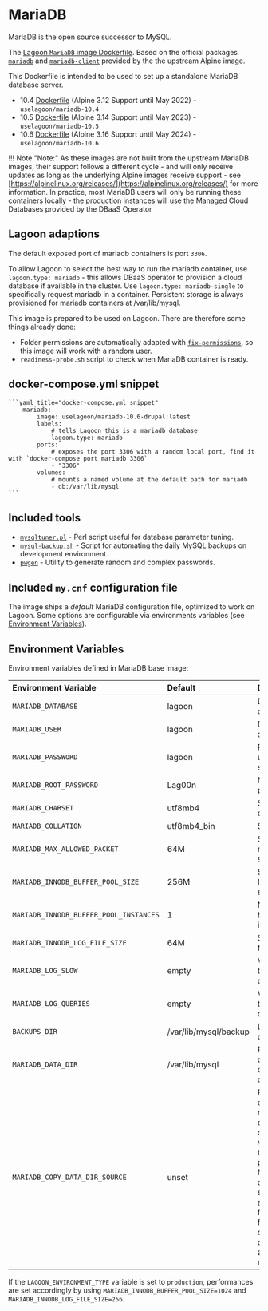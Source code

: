 # MariaDB

MariaDB is the open source successor to MySQL.

The [Lagoon `MariaDB` image Dockerfile](https://github.com/uselagoon/lagoon-images/blob/main/images/mariadb/10.5.Dockerfile). Based on the official packages [`mariadb`](https://pkgs.alpinelinux.org/packages?name=mariadb&branch=edge) and [`mariadb-client`](https://pkgs.alpinelinux.org/packages?name=mariadb-client&branch=edge) provided by the the upstream Alpine image.

This Dockerfile is intended to be used to set up a standalone MariaDB database server.

* 10.4 [Dockerfile](https://github.com/uselagoon/lagoon-images/blob/main/images/mariadb/10.4.Dockerfile) (Alpine 3.12 Support until May 2022) - `uselagoon/mariadb-10.4`
* 10.5 [Dockerfile](https://github.com/uselagoon/lagoon-images/blob/main/images/mariadb/10.5.Dockerfile) (Alpine 3.14 Support until May 2023) - `uselagoon/mariadb-10.5`
* 10.6 [Dockerfile](https://github.com/uselagoon/lagoon-images/blob/main/images/mariadb/10.6.Dockerfile) (Alpine 3.16 Support until May 2024) - `uselagoon/mariadb-10.6`

!!! Note "Note:"
    As these images are not built from the upstream MariaDB images, their support follows a different cycle - and will only receive updates as long as the underlying Alpine images receive support - see [https://alpinelinux.org/releases/](https://alpinelinux.org/releases/) for more information. In practice, most MariaDB users will only be running these containers locally - the production instances will use the Managed Cloud Databases provided by the DBaaS Operator

## Lagoon adaptions

The default exposed port of mariadb containers is port `3306`.

To allow Lagoon to select the best way to run the mariadb container, use `lagoon.type: mariadb` - this allows DBaaS operator to provision a cloud database if available in the cluster. Use `lagoon.type: mariadb-single` to specifically request mariadb in a container. Persistent storage is always provisioned for mariadb containers at /var/lib/mysql.

This image is prepared to be used on Lagoon. There are therefore some things already done:

* Folder permissions are automatically adapted with [`fix-permissions`](https://github.com/uselagoon/lagoon-images/blob/main/images/commons/fix-permissions), so this image will work with a random user.
* `readiness-probe.sh` script to check when MariaDB container is ready.

## docker-compose.yml snippet

    ```yaml title="docker-compose.yml snippet"
		mariadb:
			image: uselagoon/mariadb-10.6-drupal:latest
			labels:
				# tells Lagoon this is a mariadb database
				lagoon.type: mariadb
			ports:
				# exposes the port 3306 with a random local port, find it with `docker-compose port mariadb 3306`
				- "3306"
			volumes:
				# mounts a named volume at the default path for mariadb
				- db:/var/lib/mysql
    ```
## Included tools

* [`mysqltuner.pl`](https://github.com/major/MySQLTuner-perl) - Perl script useful for database parameter tuning.
* [`mysql-backup.sh`](https://github.com/uselagoon/lagoon-images/blob/main/images/mariadb/mysql-backup.sh) - Script for automating the daily MySQL backups on development environment.
* [`pwgen`](https://linux.die.net/man/1/pwgen) - Utility to generate random and complex passwords.

## Included `my.cnf` configuration file

The image ships a _default_ MariaDB configuration file, optimized to work on Lagoon. Some options are configurable via environments variables \(see [Environment Variables](../using-lagoon-advanced/environment-variables.md)\).

## Environment Variables

Environment variables defined in MariaDB base image:

| Environment Variable | Default | Description |
| :--- | :--- | :--- |
| `MARIADB_DATABASE` | lagoon | Database name created at startup. |
| `MARIADB_USER` | lagoon | Default user created at startup. |
| `MARIADB_PASSWORD` | lagoon | Password of default user created at startup. |
| `MARIADB_ROOT_PASSWORD` | Lag00n | MariaDB root user's password. |
| `MARIADB_CHARSET` | utf8mb4 | Set the server charset. |
| `MARIADB_COLLATION` | utf8mb4\_bin | Set server collation. |
| `MARIADB_MAX_ALLOWED_PACKET` | 64M | Set the max\_allowed\_packet size. |
| `MARIADB_INNODB_BUFFER_POOL_SIZE` | 256M | Set the MariaDB InnoDB buffer pool size. |
| `MARIADB_INNODB_BUFFER_POOL_INSTANCES` | 1 | Number of InnoDB buffer pool instances. |
| `MARIADB_INNODB_LOG_FILE_SIZE` | 64M | Size of InnoDB log file. |
| `MARIADB_LOG_SLOW` | empty | Variable to control the save of slow queries. |
| `MARIADB_LOG_QUERIES` | empty | Variable to control the save of ALL queries. |
| `BACKUPS_DIR` | /var/lib/mysql/backup | Default path for databases backups. |
| `MARIADB_DATA_DIR` | /var/lib/mysql | Path of the mariadb data dir, be careful, changing this can occur data loss! |
| `MARIADB_COPY_DATA_DIR_SOURCE` | unset | Path which the entrypoint script of mariadb will use to copy into the defined `MARIADB_DATA_DIR`, this can be used for prepopulating the MariaDB with a database. The scripts expects actual MariaDB data files and not a sql file! Plus it only copies data if the destination does not already have a mysql datadir in it. |

If the `LAGOON_ENVIRONMENT_TYPE` variable is set to `production`, performances are set accordingly by using `MARIADB_INNODB_BUFFER_POOL_SIZE=1024` and `MARIADB_INNODB_LOG_FILE_SIZE=256`.

